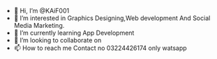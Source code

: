 - 👋 Hi, I’m @KAiF001
- 👀 I’m interested in Graphics Designing,Web development And Social Media Marketing.
- 🌱 I’m currently learning App Development 
- 💞️ I’m looking to collaborate on 
- 📫 How to reach me Contact no 03224426174 only watsapp

<!---
KAiF001/KAiF001 is a ✨ special ✨ repository because its `README.md` (this file) appears on your GitHub profile.
You can click the Preview link to take a look at your changes.
--->
